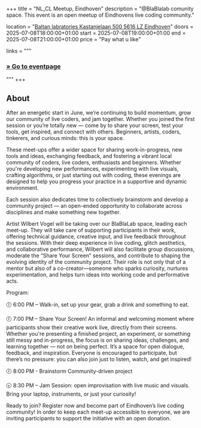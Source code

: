 +++
title       = "NL_CL Meetup, Eindhoven"
description = "@BlaBlalab comunity space. This event is an open meetup of Eindhovens live coding community."

location    = "[Baltan labratories Kastanjelaan 500 5616 LZ Eindhoven](https://www.openstreetmap.org/note/4822185)"
doors       = 2025-07-08T18:00:00+01:00
start       = 2025-07-08T19:00:00+01:00
end         = 2025-07-08T21:00:00+01:00
price       = "Pay what u like"

links = """
  ### [» Go to eventpage ](https://www.baltanlaboratories.org/events/live-coding-meet-up-2-in-eindhoven)
"""
+++

## About
After an energetic start in June, we’re continuing to build momentum, grow our community of live coders, and jam together. Whether you joined the first session or you’re totally new — come by to share your screen, test your tools, get inspired, and connect with others. Beginners, artists, coders, tinkerers, and curious minds: this is your space.

These meet-ups offer a wider space for sharing work-in-progress, new tools and ideas, exchanging feedback, and fostering a vibrant local community of coders, live coders, enthusiasts and beginners. Whether you're developing new performances, experimenting with live visuals, crafting algorithms, or just starting out with coding, these evenings are designed to help you progress your practice in a supportive and dynamic environment.

Each session also dedicates time to collectively brainstorm and develop a community project — an open-ended opportunity to collaborate across disciplines and make something new together.

Artist Wilbert Vogel will be taking over our BlaBlaLab space, leading each meet-up. They will take care of supporting participants in their work, offering technical guidance, creative input, and live feedback throughout the sessions. With their deep experience in live coding, glitch aesthetics, and collaborative performance, Wilbert will also facilitate group discussions, moderate the “Share Your Screen” sessions, and contribute to shaping the evolving identity of the community project. Their role is not only that of a mentor but also of a co-creator—someone who sparks curiosity, nurtures experimentation, and helps turn ideas into working code and performative acts.

Program:

🕕 6:00 PM – Walk-in, set up your gear, grab a drink and something to eat.

🕖 7:00 PM – Share Your Screen! An informal and welcoming moment where participants show their creative work live, directly from their screens. Whether you're presenting a finished project, an experiment, or something still messy and in-progress, the focus is on sharing ideas, challenges, and learning together — not on being perfect. It’s a space for open dialogue, feedback, and inspiration. Everyone is encouraged to participate, but there’s no pressure: you can also join just to listen, watch, and get inspired!

🕖 8:00 PM - Brainstorm Community-driven project

🕣 8:30 PM – Jam Session: open improvisation with live music and visuals. Bring your laptop, instruments, or just your curiosity!

Ready to join?
Register now and become part of Eindhoven’s live coding community! In order to keep each meet-up accessible to everyone, we are inviting participants to support the initiative with an open donation.